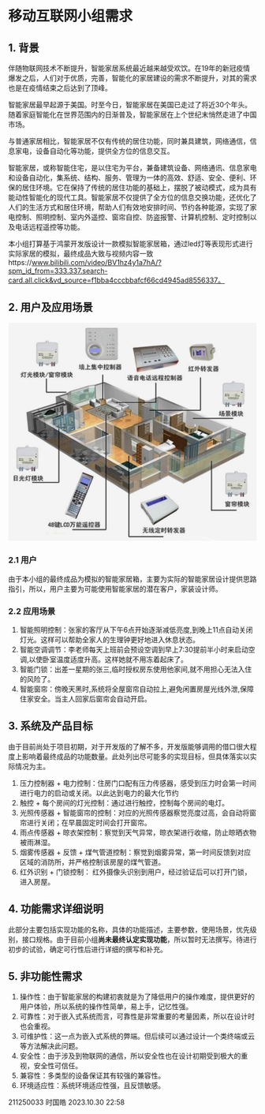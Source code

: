 # 移动互联网小组需求

## 1. 背景

伴随物联网技术不断提升，智能家居系统最近越来越受欢饮。在19年的新冠疫情爆发之后，人们对于优质，完善，智能化的家居建设的需求不断提升，对其的需求也是在疫情结束之后达到了顶峰。

智能家居最早起源于美国。时至今日，智能家居在美国已走过了将近30个年头。随着家庭智能化在世界范围内的日渐普及，智能家居在上个世纪末悄然走进了中国市场。

与普通家居相比，智能家居不仅有传统的居住功能，同时兼具建筑，网络通信，信息家电，设备自动化等功能，提供全方位的信息交互。

智能家居，或称智能住宅，是以住宅为平台，兼备建筑设备、网络通讯、信息家电和设备自动化，集系统、结构、服务、管理为一体的高效、舒适、安全、便利、环保的居住环境。它在保持了传统的居住功能的基础上，摆脱了被动模式，成为具有能动性智能化的现代工具。智能家居不仅提供了全方位的信息交换功能，还优化了人们的生活方式和居住环境，帮助人们有效地安排时间、节约各种能源，实现了家电控制、照明控制、室内外遥控、窗帘自控、防盗报警、计算机控制、定时控制以及电话远程遥控等功能。

本小组打算基于鸿蒙开发版设计一款模拟智能家居箱，通过led灯等表现形式进行实际家居的模拟，最终成品大致与视频内容一致https://www.bilibili.com/video/BV1hz4y1a7hA/?spm_id_from=333.337.search-card.all.click&vd_source=f1bba4cccbbafcf66cd4945ad8556337。

## 2. 用户及应用场景

![image-20231030223823945](https://github.com/ShadowOnYOU/images/blob/main/test202310302238967.png?raw=true)

### 2.1 用户

由于本小组的最终成品为模拟的智能家居箱，主要为实际的智能家居设计提供思路指引，所以，用户主要为可能使用智能家居的潜在客户，家装设计师。

### 2.2 应用场景

1. 智能照明控制：张家的客厅从下午6点开始逐渐减低亮度,到晚上11点自动关闭灯光。这样可以帮助全家人的生理钟更好地进入休息状态。
2. 智能空调调节：李老师每天上班前会预设空调到早上7:30提前半小时来启动空调,以使卧室温度适度升高。这样她就不用冻着起床了。
3. 智能门锁：出差一星期的张三,临时授权房东使用他家间,就不用担心无法入住的风险了。
4. 智能窗帘：傍晚天黑时,系统将全屋窗帘自动拉上,避免闲置房屋光线外泄,保障住家安全。当主人回家后窗帘会自动开启。

## 3. 系统及产品目标

由于目前尚处于项目初期，对于开发版的了解不多，开发版能够调用的借口很大程度上影响着最终成品的功能数量。此处列出尽可能多的实现目标，但具体落实以实际情况为主。

1. 压力控制器 + 电力控制：住房门口配有压力传感器，感受到压力时会第一时间进行电力的启动或关闭。以此达到电力的最大化节约
2. 触控 + 每个房间的灯光控制：通过进行触控，控制每个房间的电灯。
3. 光照传感器 + 智能窗帘的控制：对应的光照传感器察觉亮度过高，会自动将窗帘进行关闭；在早晨固定时间会打开窗帘。
4. 雨点传感器 + 晾衣架控制：察觉到天气异常，晾衣架进行收缩，防止晾晒衣物被雨淋湿。
5. 烟雾传感器 + 反馈 + 煤气管道控制：察觉到烟雾异常，第一时间反馈到对应区域的消防所，并严格控制该房屋的煤气管道。
6. 红外识别 + 门锁控制： 红外摄像头识别到用户，经过验证后可以打开门锁，进入房屋。

## 4. 功能需求详细说明

此部分主要包括实现功能的名称，具体的功能描述，主要参数，使用场景，优先级别，接口规格。由于目前小组**尚未最终认定实现功能**，所以暂时无法撰写。待进行初步的试验，确定可行性后进行详细的撰写和补充。

## 5. 非功能性需求

1. 操作性：由于智能家居的构建初衷就是为了降低用户的操作难度，提供更好的用户体验，所以系统的操作性简单，易上手，记忆性强。
2. 可靠性：对于嵌入式系统而言，可靠性是非常重要的考量因素，所以在设计时也会重视。
3. 可维护性：这一点为嵌入式系统的弊端。但后续可以通过设计一个类终端或云等方法解决此问题。
4. 安全性：由于涉及到物联网的通信，所以安全性也在设计初期受到极大的重视，安全性可信任。
5. 兼容性：多类型的设备保证其有较强的兼容性。
6. 环境适应性：系统环境适应性强，且反馈敏感。



211250033 时国皓 2023.10.30 22:58
